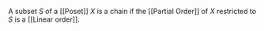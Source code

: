 A subset $S$ of a [[Poset]] $X$ is a chain if the [[Partial Order]] of $X$ restricted to $S$ is a [[Linear order]].


